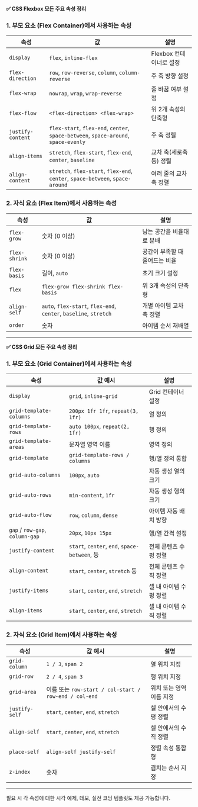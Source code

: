 **✅ CSS Flexbox 모든 주요 속성 정리**

### 1. 부모 요소 (Flex Container)에서 사용하는 속성

| 속성                | 값                             | 설명 |
|---------------------|----------------------------------|------|
| `display`           | `flex`, `inline-flex`           | Flexbox 컨테이너로 설정 |
| `flex-direction`    | `row`, `row-reverse`, `column`, `column-reverse` | 주 축 방향 설정 |
| `flex-wrap`         | `nowrap`, `wrap`, `wrap-reverse` | 줄 바꿈 여부 설정 |
| `flex-flow`         | `<flex-direction> <flex-wrap>`  | 위 2개 속성의 단축형 |
| `justify-content`   | `flex-start`, `flex-end`, `center`, `space-between`, `space-around`, `space-evenly` | 주 축 정렬 |
| `align-items`       | `stretch`, `flex-start`, `flex-end`, `center`, `baseline` | 교차 축(세로축 등) 정렬 |
| `align-content`     | `stretch`, `flex-start`, `flex-end`, `center`, `space-between`, `space-around` | 여러 줄의 교차 축 정렬 |


### 2. 자식 요소 (Flex Item)에서 사용하는 속성

| 속성          | 값                     | 설명 |
|---------------|--------------------------|------|
| `flex-grow`   | 숫자 (0 이상)            | 남는 공간을 비율대로 분배 |
| `flex-shrink` | 숫자 (0 이상)            | 공간이 부족할 때 줄어드는 비율 |
| `flex-basis`  | 길이, `auto`              | 초기 크기 설정 |
| `flex`        | `flex-grow flex-shrink flex-basis` | 위 3개 속성의 단축형 |
| `align-self`  | `auto`, `flex-start`, `flex-end`, `center`, `baseline`, `stretch` | 개별 아이템 교차 축 정렬 |
| `order`       | 숫자                    | 아이템 순서 재배열 |


---

**✅ CSS Grid 모든 주요 속성 정리**

### 1. 부모 요소 (Grid Container)에서 사용하는 속성

| 속성                      | 값 예시                        | 설명 |
|---------------------------|---------------------------------|------|
| `display`                 | `grid`, `inline-grid`           | Grid 컨테이너 설정 |
| `grid-template-columns`   | `200px 1fr 1fr`, `repeat(3, 1fr)` | 열 정의 |
| `grid-template-rows`      | `auto 100px`, `repeat(2, 1fr)`  | 행 정의 |
| `grid-template-areas`     | 문자열 영역 이름               | 영역 정의 |
| `grid-template`           | `grid-template-rows / columns`  | 행/열 정의 통합 |
| `grid-auto-columns`       | `100px`, `auto`                 | 자동 생성 열의 크기 |
| `grid-auto-rows`          | `min-content`, `1fr`            | 자동 생성 행의 크기 |
| `grid-auto-flow`          | `row`, `column`, `dense`       | 아이템 자동 배치 방향 |
| `gap` / `row-gap`, `column-gap` | `20px`, `10px 15px`     | 행/열 간격 설정 |
| `justify-content`         | `start`, `center`, `end`, `space-between`, 등 | 전체 콘텐츠 수평 정렬 |
| `align-content`           | `start`, `center`, `stretch` 등 | 전체 콘텐츠 수직 정렬 |
| `justify-items`           | `start`, `center`, `end`, `stretch` | 셀 내 아이템 수평 정렬 |
| `align-items`             | `start`, `center`, `end`, `stretch` | 셀 내 아이템 수직 정렬 |


### 2. 자식 요소 (Grid Item)에서 사용하는 속성

| 속성               | 값 예시                          | 설명 |
|--------------------|-----------------------------------|------|
| `grid-column`      | `1 / 3`, `span 2`                 | 열 위치 지정 |
| `grid-row`         | `2 / 4`, `span 3`                 | 행 위치 지정 |
| `grid-area`        | 이름 또는 `row-start / col-start / row-end / col-end` | 위치 또는 영역 이름 지정 |
| `justify-self`     | `start`, `center`, `end`, `stretch` | 셀 안에서의 수평 정렬 |
| `align-self`       | `start`, `center`, `end`, `stretch` | 셀 안에서의 수직 정렬 |
| `place-self`       | `align-self justify-self`         | 정렬 속성 통합형 |
| `z-index`          | 숫자                             | 겹치는 순서 지정 |


---

필요 시 각 속성에 대한 시각 예제, 데모, 실전 코딩 템플릿도 제공 가능합니다.
